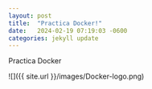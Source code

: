 ```yaml
---
layout: post
title:  "Practica Docker!"
date:   2024-02-19 07:19:03 -0600
categories: jekyll update
---
```


Practica Docker

![]({{ site.url }}/images/Docker-logo.png)